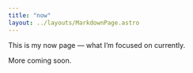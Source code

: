 ```yaml
---
title: "now"
layout: ../layouts/MarkdownPage.astro
---
```


This is my now page — what I’m focused on currently.

More coming soon.

